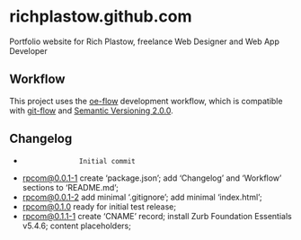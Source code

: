richplastow.github.com
======================

Portfolio website for Rich Plastow, freelance Web Designer and Web App Developer




Workflow
--------

This project uses the [oe-flow](https://github.com/loopdotcoop/oe-flow) development workflow, which is compatible with 
[git-flow](https://github.com/nvie/gitflow/wiki) and [Semantic Versioning 2.0.0](http://semver.org/).




Changelog
---------

+                   Initial commit
+ rpcom@0.0.1-1     create ‘package.json’; add ‘Changelog’ and ‘Workflow’ sections to ‘README.md’; 
+ rpcom@0.0.1-2     add minimal ‘.gitignore’; add minimal ‘index.html’; 
+ rpcom@0.1.0       ready for initial test release; 
+ rpcom@0.1.1-1     create ‘CNAME’ record; install Zurb Foundation Essentials v5.4.6; content placeholders; 

